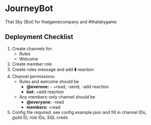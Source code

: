 # JourneyBot
That Sky [Bot] for thatgamecompany and #thatskygame

## Deployment Checklist
1. Create channels for:
   * Rules
   * Welcome
1. Create member role
1. Create rules message and add **:candle:** reaction
1. Channel permissions:
   * Rules and welcome should be
     * **@everone:** - +read, -send, -add reaction
     * **bot:** +add reaction
   * Any members-only channel should be
     * **@everyone:** -read
     * **members:** +read
1. Config file required. see config.example.json and fill in channel IDs, guild ID, role IDs, SQL creds